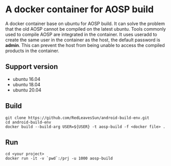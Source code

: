 # A docker container for AOSP build
A docker container base on ubuntu for AOSP build. It can solve the problem that
the old AOSP cannot be compiled on the latest ubuntu. Tools commonly used to
compile AOSP are integrated in the container. It uses useradd to create the
same user in the container as the host, the default password is **admin**. This
can prevent the host from being unable to access the compiled products in the
container.

## Support version
* ubuntu 16.04
* ubuntu 18.04
* ubuntu 20.04

## Build
```shell
git clone https://github.com/RedLeavesSun/android-build-env.git
cd android-build-env
docker build --build-arg USER=${USER} -t aosp-build -f <docker file> .
```

## Run
```shell
cd <your project>
docker run -it -v `pwd`:/prj -u 1000 aosp-build
```
